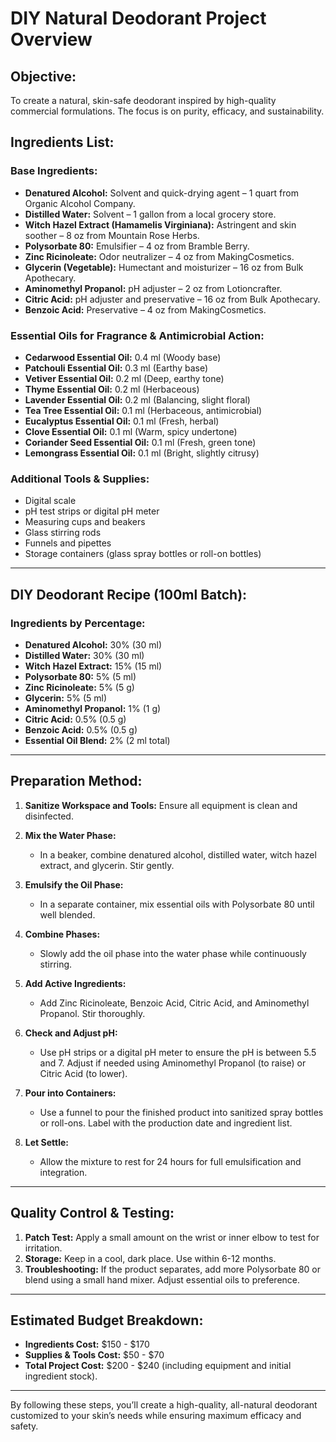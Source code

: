 
# DIY Natural Deodorant Project Overview

## Objective:
To create a natural, skin-safe deodorant inspired by high-quality commercial formulations. The focus is on purity, efficacy, and sustainability.

## Ingredients List:

### Base Ingredients:
- **Denatured Alcohol:** Solvent and quick-drying agent – 1 quart from Organic Alcohol Company.
- **Distilled Water:** Solvent – 1 gallon from a local grocery store.
- **Witch Hazel Extract (Hamamelis Virginiana):** Astringent and skin soother – 8 oz from Mountain Rose Herbs.
- **Polysorbate 80:** Emulsifier – 4 oz from Bramble Berry.
- **Zinc Ricinoleate:** Odor neutralizer – 4 oz from MakingCosmetics.
- **Glycerin (Vegetable):** Humectant and moisturizer – 16 oz from Bulk Apothecary.
- **Aminomethyl Propanol:** pH adjuster – 2 oz from Lotioncrafter.
- **Citric Acid:** pH adjuster and preservative – 16 oz from Bulk Apothecary.
- **Benzoic Acid:** Preservative – 4 oz from MakingCosmetics.

### Essential Oils for Fragrance & Antimicrobial Action:
- **Cedarwood Essential Oil:** 0.4 ml (Woody base)
- **Patchouli Essential Oil:** 0.3 ml (Earthy base)
- **Vetiver Essential Oil:** 0.2 ml (Deep, earthy tone)
- **Thyme Essential Oil:** 0.2 ml (Herbaceous) 
- **Lavender Essential Oil:** 0.2 ml (Balancing, slight floral)
- **Tea Tree Essential Oil:** 0.1 ml (Herbaceous, antimicrobial)
- **Eucalyptus Essential Oil:** 0.1 ml (Fresh, herbal)
- **Clove Essential Oil:** 0.1 ml (Warm, spicy undertone)
- **Coriander Seed Essential Oil:** 0.1 ml (Fresh, green tone)
- **Lemongrass Essential Oil:** 0.1 ml (Bright, slightly citrusy)

### Additional Tools & Supplies:
- Digital scale
- pH test strips or digital pH meter
- Measuring cups and beakers
- Glass stirring rods
- Funnels and pipettes
- Storage containers (glass spray bottles or roll-on bottles)

---

## DIY Deodorant Recipe (100ml Batch):

### Ingredients by Percentage:
- **Denatured Alcohol:** 30% (30 ml)
- **Distilled Water:** 30% (30 ml)
- **Witch Hazel Extract:** 15% (15 ml)
- **Polysorbate 80:** 5% (5 ml)
- **Zinc Ricinoleate:** 5% (5 g)
- **Glycerin:** 5% (5 ml)
- **Aminomethyl Propanol:** 1% (1 g)
- **Citric Acid:** 0.5% (0.5 g)
- **Benzoic Acid:** 0.5% (0.5 g)
- **Essential Oil Blend:** 2% (2 ml total)

---

## Preparation Method:

1. **Sanitize Workspace and Tools:** Ensure all equipment is clean and disinfected.

2. **Mix the Water Phase:**
   - In a beaker, combine denatured alcohol, distilled water, witch hazel extract, and glycerin. Stir gently.

3. **Emulsify the Oil Phase:**
   - In a separate container, mix essential oils with Polysorbate 80 until well blended.

4. **Combine Phases:**
   - Slowly add the oil phase into the water phase while continuously stirring.

5. **Add Active Ingredients:**
   - Add Zinc Ricinoleate, Benzoic Acid, Citric Acid, and Aminomethyl Propanol. Stir thoroughly.

6. **Check and Adjust pH:**
   - Use pH strips or a digital pH meter to ensure the pH is between 5.5 and 7. Adjust if needed using Aminomethyl Propanol (to raise) or Citric Acid (to lower).

7. **Pour into Containers:**
   - Use a funnel to pour the finished product into sanitized spray bottles or roll-ons. Label with the production date and ingredient list.

8. **Let Settle:**
   - Allow the mixture to rest for 24 hours for full emulsification and integration.

---

## Quality Control & Testing:

1. **Patch Test:** Apply a small amount on the wrist or inner elbow to test for irritation.
2. **Storage:** Keep in a cool, dark place. Use within 6-12 months.
3. **Troubleshooting:** If the product separates, add more Polysorbate 80 or blend using a small hand mixer. Adjust essential oils to preference.

---

## Estimated Budget Breakdown:

- **Ingredients Cost:** $150 - $170
- **Supplies & Tools Cost:** $50 - $70
- **Total Project Cost:** $200 - $240 (including equipment and initial ingredient stock).

---

By following these steps, you’ll create a high-quality, all-natural deodorant customized to your skin’s needs while ensuring maximum efficacy and safety.

